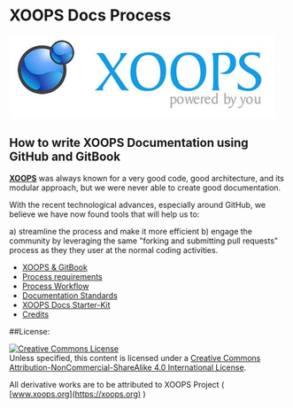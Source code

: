 # XOOPS Docs Process

![logoXoops.jpg](en/assets/logoXoops.jpg)

## How to write XOOPS Documentation using GitHub and GitBook

[**XOOPS**](https://xoops.org) was always known for a very good code, good architecture, and its modular approach, but we were never able to create good documentation.

With the recent technological advances, especially around GitHub, we believe we have now found tools that will help us to:

a) streamline the process and make it more efficient
b) engage the community by leveraging the same "forking and submitting pull requests" process as they they user at the normal coding activities.


* [XOOPS & GitBook](en/book/ch1.md)
* [Process requirements](en/book/ch2.md)
* [Process Workflow](en/book/ch3.md)
* [Documentation Standards](en/book/ch4.md)
* [XOOPS Docs Starter-Kit](en/book/ch5.md)
* [Credits](en/book/9credits.md)


##License:

<a rel="license" href="http://creativecommons.org/licenses/by-nc-sa/4.0/"><img alt="Creative Commons License" style="border-width:0" src="https://i.creativecommons.org/l/by-nc-sa/4.0/88x31.png" /></a><br />Unless specified, this content is licensed under a <a rel="license" href="http://creativecommons.org/licenses/by-nc-sa/4.0/">Creative Commons Attribution-NonCommercial-ShareAlike 4.0 International License</a>.

All derivative works are to be attributed to XOOPS Project ( [www.xoops.org](https://xoops.org) )
